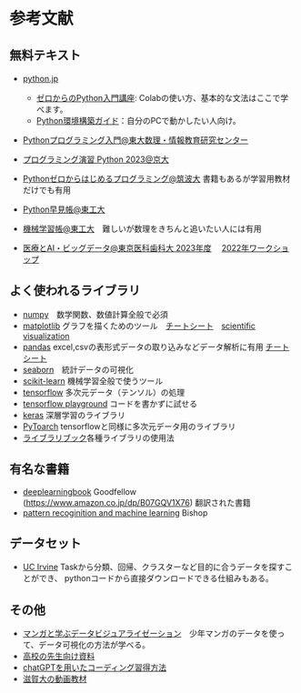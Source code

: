 # 参考文献

##  無料テキスト

* [python.jp](https://www.python.jp/index.html)　
  - [ゼロからのPython入門講座](https://www.python.jp/train/index.html): Colabの使い方、基本的な文法はここで学べます。
  - [Python環境構築ガイド](https://www.python.jp/install/install.html)：自分のPCで動かしたい人向け。

* [Pythonプログラミング入門@東大数理・情報教育研究センター](https://utokyo-ipp.github.io/)

* [プログラミング演習 Python 2023@京大](https://repository.kulib.kyoto-u.ac.jp/dspace/handle/2433/285599)

* [Pythonゼロからはじめるプログラミング@筑波大](https://mitani.cs.tsukuba.ac.jp/book_support/python/) 
書籍もあるが学習用教材だけでも有用

* [Python早見帳@東工大](https://chokkan.github.io/python/index.html)
* [機械学習帳@東工大](https://chokkan.github.io/mlnote/index.html)　難しいが数理をきちんと追いたい人には有用

* [医療とAI・ビッグデータ@東京医科歯科大 2023年度](https://www.tmd.ac.jp/labs/education/ds/)　
[2022年ワークショップ](https://github.com/TMDU-AI/workshop2022) 

## よく使われるライブラリ

* [numpy](https://numpy.org/ja/)　数学関数、数値計算全般で必須
* [matplotlib](https://matplotlib.org/) グラフを描くためのツール　[チートシート](https://github.com/matplotlib/cheatsheets?tab=readme-ov-file)　[scientific visualization](https://github.com/rougier/scientific-visualization-book)
* [pandas](https://pandas.pydata.org/) excel,csvの表形式データの取り込みなどデータ解析に有用 [チートシート](https://github.com/pandas-dev/pandas/blob/main/doc/cheatsheet/Pandas_Cheat_Sheet.pdf)
* [seaborn](https://seaborn.pydata.org/)　統計データの可視化
* [scikit-learn](https://scikit-learn.org/stable/index.html) 機械学習全般で使うツール
* [tensorflow](https://www.tensorflow.org/?hl=ja) 多次元データ（テンソル）の処理
* [tensorflow playground](https://playground.tensorflow.org/) コードを書かずに試せる
* [keras](https://keras.io/) 深層学習のライブラリ
* [PyToarch](https://pytorch.org/) tensorflowと同様に多次元データ用のライブラリ
* [ライブラリブック](http://k-techlabo.org/www_python/python_modules.pdf)各種ライブラリの使用法

## 有名な書籍

* [deeplearningbook](https://www.deeplearningbook.org/) Goodfellow
(https://www.amazon.co.jp/dp/B07GQV1X76) 翻訳された書籍
* [pattern recoginition and machine learning](https://www.microsoft.com/en-us/research/uploads/prod/2006/01/Bishop-Pattern-Recognition-and-Machine-Learning-2006.pdf) Bishop


## データセット
* [UC Irvine](https://archive.ics.uci.edu/) Taskから分類、回帰、クラスターなど目的に合うデータを探すことができ、
pythonコードから直接ダウンロードできる仕組みもある。

## その他
* [マンガと学ぶデータビジュアライゼーション](https://kakeami.github.io/viz-madb/index.html)　少年マンガのデータを使って、データ可視化の方法が学べる。
* [高校の先生向け資料](https://www.stat.go.jp/teacher/comp-learn-04.html)
* [chatGPTを用いたコーディング習得方法](https://speakerdeck.com/keio_smilab/keio-univ-intro-to-ml-02-coding)
* [滋賀大の動画教材](https://www.youtube.com/@%E6%95%B0%E7%90%86%E3%83%87%E3%83%BC%E3%82%BF%E3%82%B5%E3%82%A4%E3%82%A8%E3%83%B3%E3%82%B9%E6%95%99%E8%82%B2%E5%BC%B7%E5%8C%96/videos)
